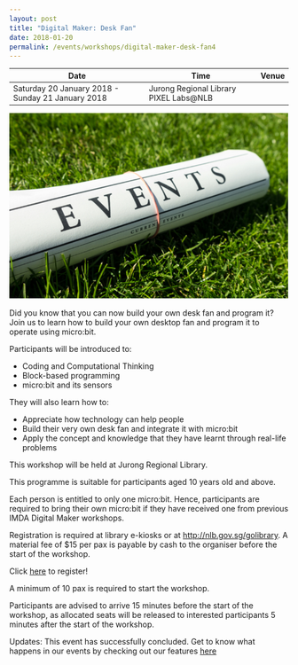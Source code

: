 ```yaml
---
layout: post
title: "Digital Maker: Desk Fan"
date: 2018-01-20
permalink: /events/workshops/digital-maker-desk-fan4
---
```


| Date | Time | Venue |
|--------|---|---|
| Saturday 20 January 2018 - Sunday 21 January 2018 | Jurong Regional Library PIXEL Labs@NLB |

![hi](/images/events/generic-event-image.jpg)

Did you know that you can now build your own desk fan and program it? Join us to learn how to build your own desktop fan and program it to operate using micro:bit.

Participants will be introduced to:
- Coding and Computational Thinking
- Block-based programming
- micro:bit and its sensors

 They will also learn how to:
- Appreciate how technology can help people
- Build their very own desk fan and integrate it with micro:bit
- Apply the concept and knowledge that they have learnt through real-life problems


This workshop will be held at Jurong Regional Library.

This programme is suitable for participants aged 10 years old and above.

Each person is entitled to only one micro:bit. Hence, participants are required to bring their own micro:bit if they have received one from previous IMDA Digital Maker workshops.

Registration is required at library e-kiosks or at http://nlb.gov.sg/golibrary. A material fee of $15 per pax is payable by cash to the organiser before the start of the workshop.

Click <a href="https://www.nlb.gov.sg/golibrary2/e/digital-maker-desk-fan-pixel-labsnlb-55474134" target="_blank">here</a> to register!

A minimum of 10 pax is required to start the workshop.

Participants are advised to arrive 15 minutes before the start of the workshop, as allocated seats will be released to interested participants 5 minutes after the start of the workshop.

Updates: This event has successfully concluded. Get to know what happens in our events by checking out our features <a href="" target="_blank">here</a>
